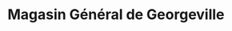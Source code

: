 ---
title: "Magasin Général de Georgeville"
url: /stanstead-canton/magasin-general-de-georgeville/
shop: Lebensmittel
---